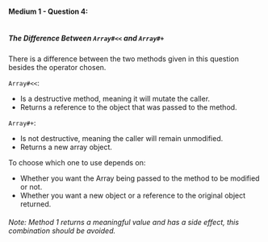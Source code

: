 #### Medium 1 - Question 4:<br><br>

##### The Difference Between `Array#<<` and `Array#+`

There is a difference between the two methods given in this question besides the operator chosen.

`Array#<<`:
- Is a destructive method, meaning it will mutate the caller.
- Returns a reference to the object that was passed to the method.

`Array#+`:
- Is not destructive, meaning the caller will remain unmodified.
- Returns a new array object.

To choose which one to use depends on:
- Whether you want the Array being passed to the method to be modified or not.
- Whether you want a new object or a reference to the original object returned.

###### Note: Method 1 returns a meaningful value and has a side effect, this combination should be avoided.
